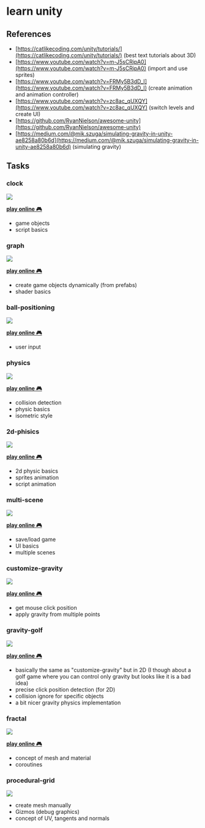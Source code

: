 # learn unity

## References

- [https://catlikecoding.com/unity/tutorials/](https://catlikecoding.com/unity/tutorials/) (best text tutorials about 3D)
- [https://www.youtube.com/watch?v=m-J5sCRipA0](https://www.youtube.com/watch?v=m-J5sCRipA0) (import and use sprites)
- [https://www.youtube.com/watch?v=FRMy5B3dD_I](https://www.youtube.com/watch?v=FRMy5B3dD_I) (create animation and animation controller)
- [https://www.youtube.com/watch?v=zc8ac_qUXQY](https://www.youtube.com/watch?v=zc8ac_qUXQY) (switch levels and create UI)
- [https://github.com/RyanNielson/awesome-unity](https://github.com/RyanNielson/awesome-unity)
- [https://medium.com/@mik.szuga/simulating-gravity-in-unity-ae8258a80b6d](https://medium.com/@mik.szuga/simulating-gravity-in-unity-ae8258a80b6d) (simulating gravity)

## Tasks

### clock

![](clock/demo.gif)

__[play online 🎮](https://kirill89.github.io/learn-unity/clock/demo)__

- game objects
- script basics

### graph

![](graph/demo.gif)

__[play online 🎮](https://kirill89.github.io/learn-unity/graph/demo)__

- create game objects dynamically (from prefabs)
- shader basics

### ball-positioning

![](ball-positioning/demo.gif)

__[play online 🎮](https://kirill89.github.io/learn-unity/ball-positioning/demo)__

- user input

### physics

![](physics/demo.gif)

__[play online 🎮](https://kirill89.github.io/learn-unity/physics/demo)__

- collision detection
- physic basics
- isometric style

### 2d-phisics

![](2d-phisics/demo.gif)

__[play online 🎮](https://kirill89.github.io/learn-unity/2d-phisics/demo)__

- 2d physic basics
- sprites animation
- script animation

### multi-scene

![](multi-scene/demo.gif)

__[play online 🎮](https://kirill89.github.io/learn-unity/multi-scene/demo)__

- save/load game
- UI basics
- multiple scenes

### customize-gravity

![](customize-gravity/demo.gif)

__[play online 🎮](https://kirill89.github.io/learn-unity/customize-gravity/demo)__

- get mouse click position
- apply gravity from multiple points

### gravity-golf

![](gravity-golf/demo.gif)

__[play online 🎮](https://kirill89.github.io/learn-unity/gravity-golf/demo)__

- basically the same as "customize-gravity" but in 2D (I though about a golf game where you can control only gravity but looks like it is a bad idea)
- precise click position detection (for 2D)
- collision ignore for specific objects
- a bit nicer gravity physics implementation

### fractal

![](fractal/demo.gif)

__[play online 🎮](https://kirill89.github.io/learn-unity/fractal/demo)__

- concept of mesh and material
- coroutines

### procedural-grid

![](procedural-grid/demo.png)

- create mesh manually
- Gizmos (debug graphics)
- concept of UV, tangents and normals
